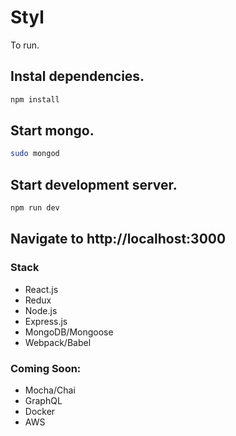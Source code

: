 # Styl

To run.

## Instal dependencies.
```bash
npm install
```

## Start mongo.
```bash
sudo mongod
```
## Start development server.
```bash
npm run dev
```
## Navigate to http://localhost:3000

### Stack
- React.js
- Redux
- Node.js
- Express.js
- MongoDB/Mongoose
- Webpack/Babel

### Coming Soon:
- Mocha/Chai
- GraphQL
- Docker
- AWS
